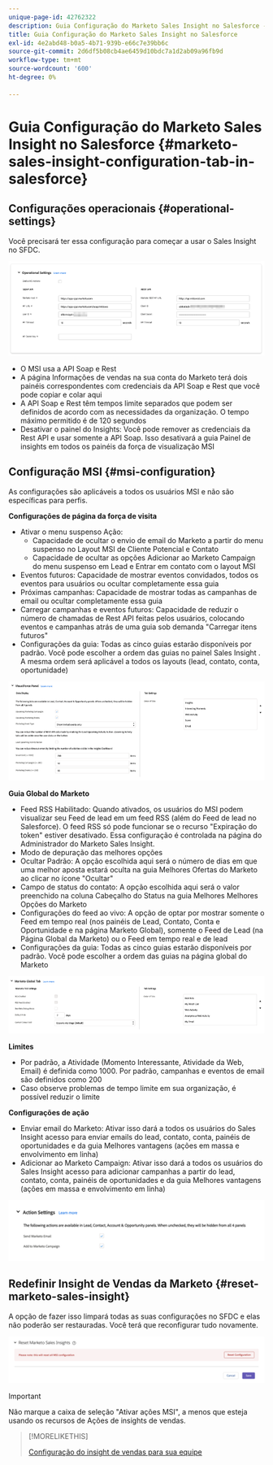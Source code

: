 ```yaml
---
unique-page-id: 42762322
description: Guia Configuração do Marketo Sales Insight no Salesforce - Documentos da Marketo - Documentação do produto
title: Guia Configuração do Marketo Sales Insight no Salesforce
exl-id: 4e2abd48-b0a5-4b71-939b-e66c7e39bb6c
source-git-commit: 2d6df5b08cb4ae6459d10bdc7a1d2ab09a96fb9d
workflow-type: tm+mt
source-wordcount: '600'
ht-degree: 0%

---
```


# Guia Configuração do Marketo Sales Insight no Salesforce {#marketo-sales-insight-configuration-tab-in-salesforce}

## Configurações operacionais {#operational-settings}

Você precisará ter essa configuração para começar a usar o Sales Insight no SFDC.

![](assets/marketo-sales-insight-configuration-tab-in-salesforce-1.png)

* O MSI usa a API Soap e Rest
* A página Informações de vendas na sua conta do Marketo terá dois painéis correspondentes com credenciais da API Soap e Rest que você pode copiar e colar aqui
* A API Soap e Rest têm tempos limite separados que podem ser definidos de acordo com as necessidades da organização. O tempo máximo permitido é de 120 segundos
* Desativar o painel do Insights: Você pode remover as credenciais da Rest API e usar somente a API Soap. Isso desativará a guia Painel de insights em todos os painéis da força de visualização MSI

## Configuração MSI {#msi-configuration}

As configurações são aplicáveis a todos os usuários MSI e não são específicas para perfis.

**Configurações de página da força de visita**

* Ativar o menu suspenso Ação:
   * Capacidade de ocultar o envio de email do Marketo a partir do menu suspenso no Layout MSI de Cliente Potencial e Contato
   * Capacidade de ocultar as opções Adicionar ao Marketo Campaign do menu suspenso em Lead e Entrar em contato com o layout MSI
* Eventos futuros: Capacidade de mostrar eventos convidados, todos os eventos para usuários ou ocultar completamente essa guia
* Próximas campanhas: Capacidade de mostrar todas as campanhas de email ou ocultar completamente essa guia
* Carregar campanhas e eventos futuros: Capacidade de reduzir o número de chamadas de Rest API feitas pelos usuários, colocando eventos e campanhas atrás de uma guia sob demanda &quot;Carregar itens futuros&quot;
* Configurações da guia: Todas as cinco guias estarão disponíveis por padrão. Você pode escolher a ordem das guias no painel Sales Insight . A mesma ordem será aplicável a todos os layouts (lead, contato, conta, oportunidade)

![](assets/marketo-sales-insight-configuration-tab-in-salesforce-2.png)

**Guia Global do Marketo**

* Feed RSS Habilitado: Quando ativados, os usuários do MSI podem visualizar seu Feed de lead em um feed RSS (além do Feed de lead no Salesforce). O feed RSS só pode funcionar se o recurso &quot;Expiração do token&quot; estiver desativado. Essa configuração é controlada na página do Administrador do Marketo Sales Insight.
* Modo de depuração das melhores opções
* Ocultar Padrão: A opção escolhida aqui será o número de dias em que uma melhor aposta estará oculta na guia Melhores Ofertas do Marketo ao clicar no ícone &quot;Ocultar&quot;
* Campo de status do contato: A opção escolhida aqui será o valor preenchido na coluna Cabeçalho do Status na guia Melhores Melhores Opções do Marketo
* Configurações do feed ao vivo: A opção de optar por mostrar somente o Feed em tempo real (nos painéis de Lead, Contato, Conta e Oportunidade e na página Marketo Global), somente o Feed de Lead (na Página Global da Marketo) ou o Feed em tempo real e de lead
* Configurações da guia: Todas as cinco guias estarão disponíveis por padrão. Você pode escolher a ordem das guias na página global do Marketo

![](assets/marketo-sales-insight-configuration-tab-in-salesforce-3.png)

**Limites**

* Por padrão, a Atividade (Momento Interessante, Atividade da Web, Email) é definida como 1000. Por padrão, campanhas e eventos de email são definidos como 200
* Caso observe problemas de tempo limite em sua organização, é possível reduzir o limite

**Configurações de ação**

* Enviar email do Marketo: Ativar isso dará a todos os usuários do Sales Insight acesso para enviar emails do lead, contato, conta, painéis de oportunidades e da guia Melhores vantagens (ações em massa e envolvimento em linha)
* Adicionar ao Marketo Campaign: Ativar isso dará a todos os usuários do Sales Insight acesso para adicionar campanhas a partir do lead, contato, conta, painéis de oportunidades e da guia Melhores vantagens (ações em massa e envolvimento em linha)

![](assets/marketo-sales-insight-configuration-tab-in-salesforce-4.png)

## Redefinir Insight de Vendas da Marketo {#reset-marketo-sales-insight}

A opção de fazer isso limpará todas as suas configurações no SFDC e elas não poderão ser restauradas. Você terá que reconfigurar tudo novamente.

![](assets/marketo-sales-insight-configuration-tab-in-salesforce-5.png)

>[!IMPORTANT]
>
>Não marque a caixa de seleção &quot;Ativar ações MSI&quot;, a menos que esteja usando os recursos de Ações de insights de vendas.

>[!MORELIKETHIS]
>
>[Configuração do insight de vendas para sua equipe](/help/marketo/product-docs/marketo-sales-insight/msi-for-salesforce/configuration/setting-up-sales-insight-for-your-team.md)
